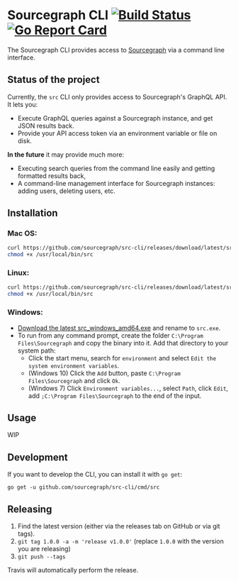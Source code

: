 # Sourcegraph CLI [![Build Status](https://travis-ci.org/sourcegraph/src-cli.svg)](https://travis-ci.org/sourcegraph/src-cli) [![Go Report Card](https://goreportcard.com/badge/sourcegraph/src-cli)](https://goreportcard.com/report/sourcegraph/src-cli)

The Sourcegraph CLI provides access to [Sourcegraph](https://sourcegraph.com) via a command line interface.

## Status of the project

Currently, the `src` CLI only provides access to Sourcegraph's GraphQL API. It lets you:

- Execute GraphQL queries against a Sourcegraph instance, and get JSON results back.
- Provide your API access token via an environment variable or file on disk.

**In the future** it may provide much more:

- Executing search queries from the command line easily and getting formatted results back,
- A command-line management interface for Sourcegraph instances: adding users, deleting users, etc.

## Installation

### Mac OS:

```bash
curl https://github.com/sourcegraph/src-cli/releases/download/latest/src_darwin_amd64 -o /usr/local/bin/src
chmod +x /usr/local/bin/src
```

### Linux:

```bash
curl https://github.com/sourcegraph/src-cli/releases/download/latest/src_linux_amd64 -o /usr/local/bin/src
chmod +x /usr/local/bin/src
```

### Windows:

- [Download the latest src_windows_amd64.exe](https://github.com/sourcegraph/src-cli/releases/download/latest/src_windows_amd64.exe) and rename to `src.exe`.
- To run from any command prompt, create the folder `C:\Program Files\Sourcegraph` and copy the binary into it. Add that directory to your system path:
  - Click the start menu, search for `environment` and select `Edit the system environment variables`.
  - (Windows 10) Click the `Add` button, paste `C:\Program Files\Sourcegraph` and click `Ok`.
  - (Windows 7) Click `Environment variables...`, select `Path`, click `Edit`, add `;C:\Program Files\Sourcegraph` to the end of the input.

## Usage

WIP

## Development

If you want to develop the CLI, you can install it with `go get`:

```
go get -u github.com/sourcegraph/src-cli/cmd/src
```

## Releasing

1. Find the latest version (either via the releases tab on GitHub or via git tags).
2. `git tag 1.0.0 -a -m 'release v1.0.0'` (replace `1.0.0` with the version you are releasing)
3. `git push --tags`

Travis will automatically perform the release.
